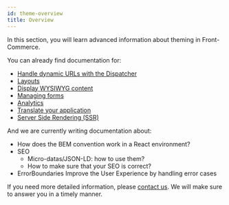 ```yaml
---
id: theme-overview
title: Overview
---
```


In this section, you will learn advanced information about theming in Front-Commerce.

You can already find documentation for:

* [Handle dynamic URLs with the Dispatcher](./route-dispatcher.html)
* [Layouts](./layouts.html)
* [Display WYSIWYG content](./wysiwyg.html)
* [Managing forms](./form.html)
* [Analytics](./analytics.html)
* [Translate your application](./translations.html)
* [Server Side Rendering (SSR)](./server-side-rendering.html)

And we are currently writing documentation about:

* How does the BEM convention work in a React environment?
* SEO
    * Micro-datas/JSON-LD: how to use them?
    * How to make sure that your SEO is correct?
* ErrorBoundaries
    Improve the User Experience by handling error cases

If you need more detailed information, please [contact us](mailto:contact@front-commerce.com). We will make sure to answer you in a timely manner.